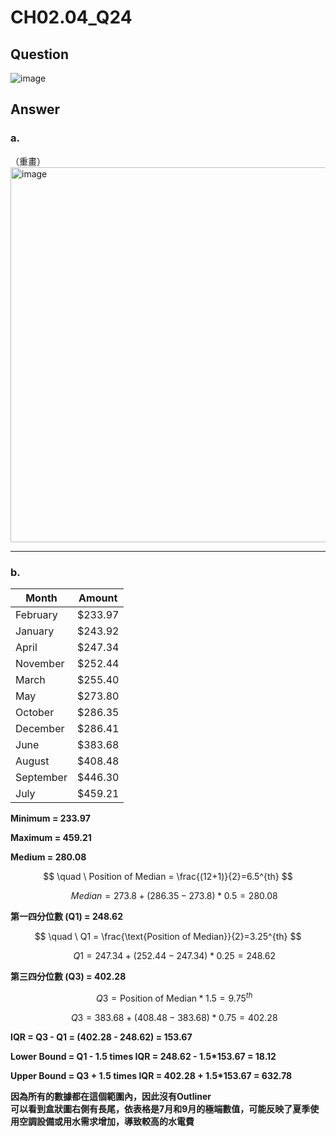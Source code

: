 # CH02.04_Q24
## Question

![image](https://github.com/user-attachments/assets/7b50ca98-1089-40f4-ab33-1a93aff29cab)

## Answer

### a.

（重畫）
<img src="https://github.com/user-attachments/assets/2388b7e5-6050-4cc7-85a4-25434a2fffa9" alt="image" width="600" />


---

### b.

| Month     | Amount  |
|-----------|---------|
| February  | $233.97 |
| January   | $243.92 |
| April     | $247.34 |
| November  | $252.44 |
| March     | $255.40 |
| May       | $273.80 |
| October   | $286.35 |
| December  | $286.41 |
| June      | $383.68 |
| August    | $408.48 |
| September | $446.30 |
| July      | $459.21 |

**Minimum = 233.97**  

**Maximum = 459.21**

**Medium = 280.08**

$$ \quad \ Position of Median = \frac{(12+1)}{2}=6.5^{th} $$  

$$\quad \ Median = 273.8 + (286.35 - 273.8)*0.5 = 280.08 $$

**第一四分位數 (Q1) = 248.62**  

$$ \quad \ Q1 = \frac{\text{Position of Median}}{2}=3.25^{th} $$

$$ \quad \ Q1 = 247.34 + (252.44 - 247.34)*0.25 = 248.62 $$

   
**第三四分位數 (Q3) = 402.28**

$$ \quad \ Q3 = {\text{Position of Median}}*1.5=9.75^{th} $$

$$ \quad \ Q3 = 383.68 + (408.48-383.68)*0.75 = 402.28 $$

**IQR = Q3 - Q1 = (402.28 - 248.62) = 153.67**

**Lower Bound = Q1 - 1.5 times IQR = 248.62 - 1.5*153.67 = 18.12**

**Upper Bound = Q3 + 1.5 times IQR = 402.28 + 1.5*153.67 = 632.78**

**因為所有的數據都在這個範圍內，因此沒有Outliner**  
**可以看到盒狀圖右側有長尾，依表格是7月和9月的極端數值，可能反映了夏季使用空調設備或用水需求增加，導致較高的水電費**


